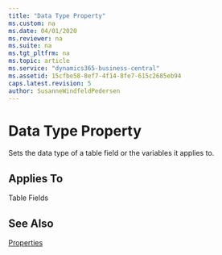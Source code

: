 ```yaml
---
title: "Data Type Property"
ms.custom: na
ms.date: 04/01/2020
ms.reviewer: na
ms.suite: na
ms.tgt_pltfrm: na
ms.topic: article
ms.service: "dynamics365-business-central"
ms.assetid: 15cfbe58-8ef7-4f14-8fe7-615c2685eb94
caps.latest.revision: 5
author: SusanneWindfeldPedersen
---
```


 

# Data Type Property
Sets the data type of a table field or the variables it applies to.  
  
## Applies To  
Table Fields  

  
## See Also  
 [Properties](devenv-properties.md)